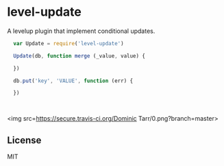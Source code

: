 # level-update

A levelup plugin that implement conditional updates.

``` js
  var Update = require('level-update')

  Update(db, function merge (_value, value) {

  })

  db.put('key', 'VALUE', function (err) {

  })

  

```

<img src=https://secure.travis-ci.org/Dominic Tarr/0.png?branch=master>


## License

MIT
